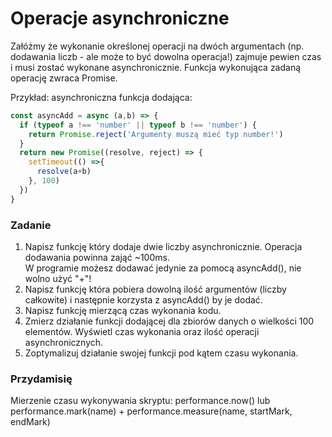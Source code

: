 # Operacje asynchroniczne

Załóżmy że wykonanie określonej operacji na dwóch argumentach (np. dodawania liczb - ale może to być dowolna operacja!) zajmuje pewien czas i musi zostać wykonane asynchronicznie.
Funkcja wykonująca zadaną operację zwraca Promise.

Przykład: asynchroniczna funkcja dodająca:  
```Javascript
const asyncAdd = async (a,b) => {
  if (typeof a !== 'number' || typeof b !== 'number') {
    return Promise.reject('Argumenty muszą mieć typ number!')
  }
  return new Promise((resolve, reject) => {
    setTimeout(() =>{
      resolve(a+b)
    }, 100)
  })
}
```

### Zadanie
1. Napisz funkcję który dodaje dwie liczby asynchronicznie. Operacja dodawania powinna zająć ~100ms.  
W programie możesz dodawać jedynie za pomocą asyncAdd(), nie wolno użyć "+"!
1. Napisz funkcję która pobiera dowolną ilość argumentów (liczby całkowite) i następnie korzysta z asyncAdd() by je dodać.
1. Napisz funkcję mierzącą czas wykonania kodu.
1. Zmierz działanie funkcji dodającej dla zbiorów danych o wielkości 100 elementów. Wyświetl czas wykonania oraz ilość operacji asynchronicznych.
1. Zoptymalizuj działanie swojej funkcji pod kątem czasu wykonania.
 
### Przydamisię
Mierzenie czasu wykonywania skryptu: performance.now() lub performance.mark(name) + performance.measure(name, startMark, endMark)